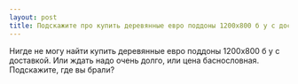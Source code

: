 ```yaml
---
layout: post 
title: Подскажите про купить деревянные евро поддоны 1200х800 б у с доставкой 
--- 
```

Нигде не могу найти купить деревянные евро поддоны 1200х800 б у с доставкой. Или ждать надо очень долго, или цена баснословная. Подскажите, где вы брали?